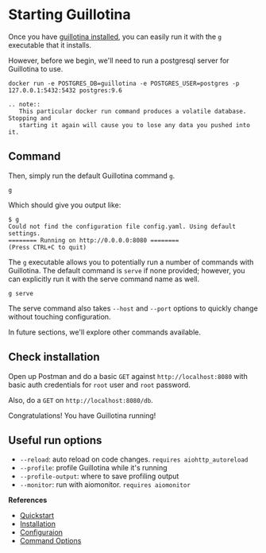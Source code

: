 # Starting Guillotina

Once you have [guillotina installed](./installation.html), you can easily run it
with the `g` executable that it installs.

However, before we begin, we'll need to run a postgresql server for Guillotina
to use.

```
docker run -e POSTGRES_DB=guillotina -e POSTGRES_USER=postgres -p 127.0.0.1:5432:5432 postgres:9.6
```

```eval_rst
.. note::
   This particular docker run command produces a volatile database. Stopping and
   starting it again will cause you to lose any data you pushed into it.
```


## Command

Then, simply run the default Guillotina command `g`.

```
g
```

Which should give you output like:

```
$ g
Could not find the configuration file config.yaml. Using default settings.
======== Running on http://0.0.0.0:8080 ========
(Press CTRL+C to quit)
```

The `g` executable allows you to potentially run a number of commands with Guillotina.
The default command is `serve` if none provided; however, you can explicitly run it with the
serve command name as well.

```
g serve
```

The serve command also takes `--host` and `--port` options to quickly change
without touching configuration.

In future sections, we'll explore other commands available.

## Check installation

Open up Postman and do a basic `GET` against `http://localhost:8080` with
basic auth credentials for `root` user and `root` password.

Also, do a `GET` on `http://localhost:8080/db`.

Congratulations! You have Guillotina running!


## Useful run options

- `--reload`: auto reload on code changes. `requires aiohttp_autoreload`
- `--profile`: profile Guillotina while it's running
- `--profile-output`: where to save profiling output
- `--monitor`: run with aiomonitor. `requires aiomonitor`


**References**

  - [Quickstart](../../quickstart)
  - [Installation](../../installation/index)
  - [Configuraion](../../installation/configuration)
  - [Command Options](../../developer/commands)
